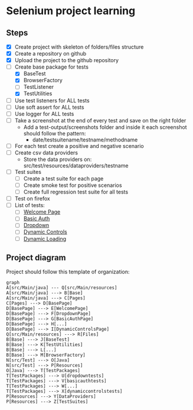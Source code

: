 # Selenium project learning

## Steps

 - [X] Create project with skeleton of folders/files structure
 - [X] Create a repository on github
 - [X] Upload the project to the github repository
 - [ ] Create base package for tests
	 - [X] BaseTest
	 - [X] BrowserFactory
	 - [ ] TestListener
	 - [X] TestUtilities
 - [ ] Use test listeners for ALL tests
 - [ ] Use soft assert for ALL tests
 - [ ] Use logger for ALL tests
 - [ ] Take a screenshot at the end of every test and save on the right folder
	 - Add a test-output/screenshots folder and inside it each screenshot should follow the pattern:
		 - date/testsuitename/testname/methodname
 - [ ] For each test create a positive and negative scenario
 - [ ] Create csv data providers
	 - Store the data providers on: src/test/resources/dataproviders/testname 
 - [ ] Test suites
	 - [ ] Create a test suite for each page
	 - [ ] Create smoke test for positive scenarios
	 - [ ] Create full regression test suite for all tests
 - [ ] Test on firefox
 - [ ] List of tests:
	 - [ ] [Welcome Page](https://the-internet.herokuapp.com)
	 - [ ] [Basic Auth](https://the-internet.herokuapp.com/basic_auth)
	 - [ ] [Dropdown](https://the-internet.herokuapp.com/dropdown)
	 - [ ] [Dynamic Controls](https://the-internet.herokuapp.com/dynamic_controls)
	 - [ ] [Dynamic Loading](https://the-internet.herokuapp.com/dynamic_loading)

## Project diagram

Project should follow this template of organization:

```mermaid
graph
A[src/Main/java] --- Q[src/Main/resources]
A[src/Main/java] ---> B[Base]
A[src/Main/java] ---> C[Pages]
C[Pages] ---> D[BasePage]
D[BasePage] ---> E[WelcomePage]
D[BasePage] ---> F[DropdownPage]
D[BasePage] ---> G[BasicAuthPage]
D[BasePage] ---> H[...]
D[BasePage] ---> I[DynamicControlsPage]
Q[src/Main/resources] ---> R[Files]
B[Base] ---> J[BaseTest]
B[Base] ---> K[TestUtilities]
B[Base] ---> L[...]
B[Base] ---> M[BrowserFactory]
N[src/Test] ---> O[Java]
N[src/Test] ---> P[Resources]
O[Java] ---> T[TestPackages]
T[TestPackages] ---> U[dropdowntests]
T[TestPackages] ---> V[basicauthtests]
T[TestPackages] ---> W[...]
T[TestPackages] ---> X[dynamiccontrolstests]
P[Resources] ---> Y[DataProviders]
P[Resources] ---> Z[TestSuites]